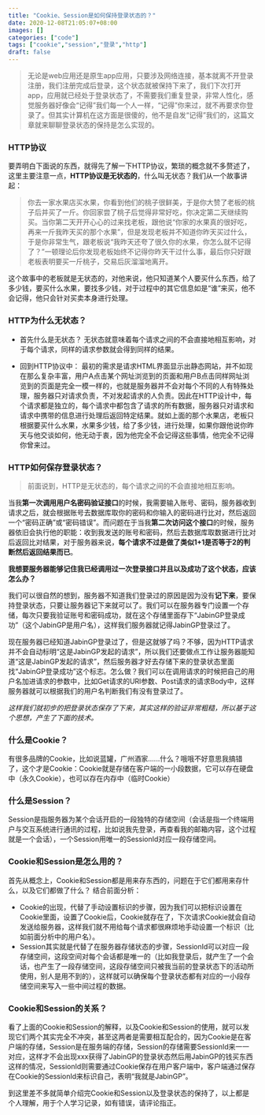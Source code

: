 ```yaml
---
title: "Cookie、Session是如何保持登录状态的？"
date: 2020-12-08T21:05:07+08:00
images: []
categories: ["code"]
tags: ["cookie","session","登录","http"]
draft: false
---
```


> 无论是web应用还是原生app应用，只要涉及网络连接，基本就离不开登录注册，我们注册完成后登录，这个状态就被保持下来了，我们下次打开app，应用就已经处于登录状态了，不需要我们重复登录，非常人性化，感觉服务器好像会“记得”我们每一个人一样，“记得”你来过，就不再要求你登录了。但其实计算机在这方面是很傻的，他不是自发“记得”我们的，这篇文章就来聊聊登录状态的保持是怎么实现的。

### HTTP协议

要弄明白下面说的东西，就得先了解一下HTTP协议，繁琐的概念就不多赘述了，这里主要注意一点，**HTTP协议是无状态的**，什么叫无状态？我们从一个故事讲起：
>你去一家水果店买水果，你看到他们的桃子很鲜美，于是你大赞了老板的桃子后并买了一斤。你回家尝了桃子后觉得非常好吃，你决定第二天继续购买。当你第二天开开心心的过来找老板，跟他说“你家的水果真的很好吃，再来一斤我昨天买的那个水果”，但是发现老板并不知道你昨天买过什么，于是你非常生气，跟老板说“我昨天还夸了很久你的水果，你怎么就不记得了？”一顿理论后你发现老板始终不记得你昨天干过什么事，最后你只好跟老板表明要买一斤桃子，交易后灰溜溜地离开。

这个故事中的老板就是无状态的，对他来说，他只知道某个人要买什么东西，给了多少钱，要买什么水果，要找多少钱，对于过程中的其它信息如是“谁”来买，他不会记得，他只会针对买卖本身进行处理。

### HTTP为什么无状态？

- 首先什么是无状态？
无状态就意味着每个请求之间的不会直接地相互影响，对于每个请求，同样的请求参数就会得到同样的结果。

- 回到HTTP协议中：
最初的需求是请求HTML界面显示出静态网站，并不如现在那么复杂丰富，用户A点击某个网址浏览到的页面和用户B点击同样网址浏览到的页面是完全一模一样的，也就是服务器并不会对每个不同的人有特殊处理，服务器只对请求负责，不对发起请求的人负责。因此在HTTP设计中，每个请求都是独立的，每个请求中都包含了请求的所有数据，服务器只对请求和请求中携带的信息进行处理后返回特定结果。就如上面的那个水果店，老板只根据要买什么水果，水果多少钱，给了多少钱，进行处理，如果你跟他说你昨天与他交谈如何，他无动于衷，因为他完全不会记得这些事情，他完全不记得你曾来过。

### HTTP如何保存登录状态？

>前面说到，HTTP是无状态的，每个请求之间的不会直接地相互影响。

当我**第一次调用用户名密码验证接口**的时候，我需要输入账号、密码，服务器收到请求之后，就会根据账号去数据库取你的密码和你输入的密码进行比对，然后返回一个“密码正确”或“密码错误”。而问题在于当我**第二次访问这个接口**的时候，服务器依旧会执行他的职能：收到我发送的账号和密码，然后去数据库取数据进行比对后返回比对结果，对于服务器来说，**每个请求不过是做了类似1+1是否等于2的判断然后返回结果而已**。

**我想要服务器能够记住我已经调用过一次登录接口并且以及成功了这个状态，应该怎么办？**

我们可以很自然的想到，服务器不知道我们登录过的原因是因为没有**记下来**，要保持登录状态，只要让服务器记下来就可以了。我们可以在服务器专门设置一个存储，每次只要我验证账号和密码成功，就在这个存储里面存下“JabinGP登录成功”（这个JabinGP是用户名），这样我们服务器就记得JabinGP登录过了。

现在服务器已经知道JabinGP登录过了，但是这就够了吗？不够，因为HTTP请求并不会自动标明“这是JabinGP发起的请求”，所以我们还要做点工作让服务器能知道“这是JabinGP发起的请求”，然后服务器才好去存储下来的登录状态里面找“JabinGP登录成功”这个标志。怎么做？我们可以在调用请求的时候把自己的用户名加进请求的参数中，比如Get请求的URl参数、Post请求的请求Body中，这样服务器就可以根据我们的用户名判断我们有没有登录过了。

_这样我们就初步的把登录状态保存了下来，其实这样的验证非常粗糙，所以基于这个思想，产生了下面的技术。_

### 什么是Cookie？

有很多品牌的Cookie，比如说蓝罐，广州酒家......什么？哦哦不好意思我搞错了，这个才是Cookie：Cookie就是存储在客户端的一小段数据，它可以存在硬盘中（永久Cookie），也可以存在内存中（临时Cookie）

### 什么是Session？

Session是指服务器为某个会话开启的一段独特的存储空间（会话是指一个终端用户与交互系统进行通讯的过程，比如说我先登录，再查看我的邮箱内容，这个过程就是一个会话），一个Session用唯一的SessionId对应一段存储空间。

### Cookie和Session是怎么用的？

首先从概念上，Cookie和Session都是用来存东西的，问题在于它们都用来存什么，以及它们都做了什么？
结合前面分析：

- Cookie的出现，代替了手动设置标识的步骤，因为我们可以把标识设置在Cookie里面，设置了Cookie后，Cookie就存在了，下次请求Cookie就会自动发送给服务器，这样我们就不用给每个请求都很麻烦地手动设置一个标识（比如前面分析中的用户名）。
- Session其实就是代替了在服务器存储状态的步骤，SessionId可以对应一段存储空间，这段空间对每个会话都是唯一的（比如我登录后，就产生了一个会话，也产生了一段存储空间，这段存储空间只被我当前的登录状态下的活动所使用，别人是用不到的），这样就可以确保每个登录状态都有对应的一小段存储空间来写入一些中间过程的数据。

### Cookie和Session的关系？

看了上面的Cookie和Session的解释，以及Cookie和Session的使用，就可以发现它们两个其实完全不冲突，甚至这两者是需要相互配合的，因为Cookie是在客户端的存储，Session是在服务端的存储，Session的存储需要SessionId来一一对应，这样才不会出现xxx获得了JabinGP的登录状态然后用JabinGP的钱买东西这样的情况，SessionId则需要通过Cookie保存在用户客户端中，客户端通过保存在Cookie的SessionId来标识自己，表明“我就是JabinGP”。

到这里差不多就简单介绍完Cookie和Session以及登录状态的保持了，以上都是个人理解，用于个人学习记录，如有错误，请评论指正。
